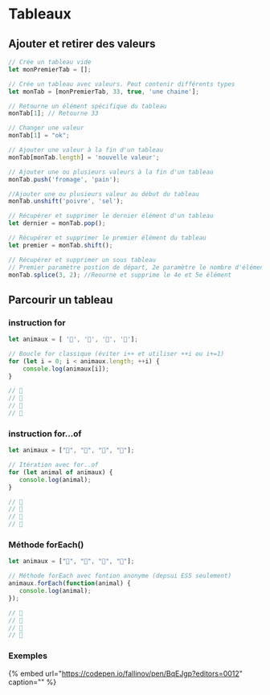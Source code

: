 # Tableaux

## Ajouter et retirer des valeurs

```javascript
// Crée un tableau vide
let monPremierTab = [];

// Crée un tableau avec valeurs. Peut contenir différents types
let monTab = [monPremierTab, 33, true, 'une chaine'];

// Retourne un élément spécifique du tableau
monTab[1]; // Retourne 33

// Changer une valeur
monTab[1] = "ok";

// Ajouter une valeur à la fin d'un tableau
monTab[monTab.length] = 'nouvelle valeur';

// Ajouter une ou plusieurs valeurs à la fin d'un tableau
monTab.push('fromage', 'pain');

//Ajouter une ou plusieurs valeur au début du tableau
monTab.unshift('poivre', 'sel');

// Récupérer et supprimer le dernier élément d'un tableau
let dernier = monTab.pop();

// Récupérer et supprimer le premier élément du tableau
let premier = monTab.shift();

// Récupérer et supprimer un sous tableau
// Premier paramètre postion de départ, 2e paramètre le nombre d'éléments
monTab.splice(3, 2); //Reourne et supprime le 4e et 5e élément
```

## Parcourir un tableau

### **instruction** for

```javascript
let animaux = [ '🐔', '🐷', '🐑', '🐇'];

// Boucle for classique (éviter i++ et utiliser ++i ou i+=1)
for (let i = 0; i < animaux.length; ++i) {
    console.log(animaux[i]);
}

// 🐔
// 🐷
// 🐑
// 🐇
```

### **instruction** for...of

```javascript
let animaux = ["🐔", "🐷", "🐑", "🐇"];

// Itération avec for..of
for (let animal of animaux) {
   console.log(animal);
}

// 🐔
// 🐷
// 🐑
// 🐇
```

### Méthode forEach\(\)

```javascript
let animaux = ["🐔", "🐷", "🐑", "🐇"];

// Méthode forEach avec fontion anonyme (depsui ES5 seulement)
animaux.forEach(function(animal) {
   console.log(animal);
});

// 🐔
// 🐷
// 🐑
// 🐇
```

### Exemples

{% embed url="https://codepen.io/fallinov/pen/BqEJgp?editors=0012" caption="" %}

